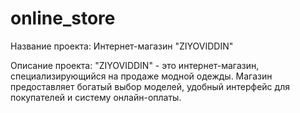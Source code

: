 # online_store

Название проекта: Интернет-магазин "ZIYOVIDDIN"

Описание проекта:
"ZIYOVIDDIN" - это интернет-магазин, специализирующийся на продаже модной одежды. Магазин предоставляет богатый выбор моделей, удобный интерфейс для покупателей и систему онлайн-оплаты.
